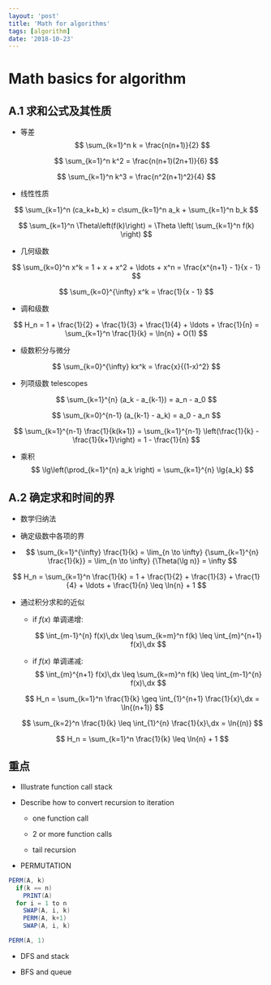 ```yaml
---
layout: 'post'
title: 'Math for algorithms'
tags: [algorithm]
date: '2018-10-23'
---
```


# Math basics for algorithm

## A.1 求和公式及其性质

- 等差
  $$
  \sum_{k=1}^n k = \frac{n(n+1)}{2}
  $$

$$
\sum_{k=1}^n k^2 = \frac{n(n+1)(2n+1)}{6}
$$

$$
\sum_{k=1}^n k^3 = \frac{n^2(n+1)^2}{4}
$$

- 线性性质

$$
\sum_{k=1}^n (ca_k+b_k) = c\sum_{k=1}^n a_k + \sum_{k=1}^n b_k
$$

$$
\sum_{k=1}^n \Theta\left(f(k)\right) = \Theta \left( \sum_{k=1}^n f(k) \right)
$$

- 几何级数

$$
\sum_{k=0}^n x^k = 1 + x + x^2 + \ldots + x^n = \frac{x^{n+1} - 1}{x - 1}
$$

$$
\sum_{k=0}^{\infty} x^k = \frac{1}{x - 1}
$$

- 调和级数

$$
H_n = 1 + \frac{1}{2} + \frac{1}{3} + \frac{1}{4} + \ldots + \frac{1}{n} = \sum_{k=1}^n \frac{1}{k} = \ln{n} + O(1)
$$

- 级数积分与微分

$$
\sum_{k=0}^{\infty} kx^k = \frac{x}{(1-x)^2}
$$

- 列项级数 telescopes

$$
\sum_{k=1}^{n} (a_k - a_{k-1}) = a_n - a_0
$$

$$
\sum_{k=0}^{n-1} (a_{k-1} - a_k) = a_0 - a_n
$$

$$
\sum_{k=1}^{n-1} \frac{1}{k(k+1)} =
\sum_{k=1}^{n-1} \left(\frac{1}{k} - \frac{1}{k+1}\right) = 1 - \frac{1}{n}
$$

- 乘积
  $$
  \lg\left(\prod_{k=1}^{n} a_k \right) = \sum_{k=1}^{n} \lg{a_k}
  $$

## A.2 确定求和时间的界

- 数学归纳法

- 确定级数中各项的界

- $$
  \sum_{k=1}^{\infty} \frac{1}{k}  = \lim_{n \to \infty} {\sum_{k=1}^{n} \frac{1}{k}} = \lim_{n \to \infty} {\Theta(\lg n)} = \infty
  $$

$$
H_n = \sum_{k=1}^n \frac{1}{k} = 1 + \frac{1}{2} + \frac{1}{3} + \frac{1}{4} + \ldots + \frac{1}{n}  \leq \ln{n} + 1
$$

- 通过积分求和的近似

  - if $f(x)$ 单调递增:

    $$
      \int_{m-1}^{n} f(x)\,dx  \leq \sum_{k=m}^n f(k) \leq  \int_{m}^{n+1} f(x)\,dx
    $$

  - if $f(x)$ 单调递减:
    $$
      \int_{m}^{n+1} f(x)\,dx  \leq \sum_{k=m}^n f(k) \leq  \int_{m-1}^{n} f(x)\,dx
    $$

  $$
  H_n = \sum_{k=1}^n \frac{1}{k} \geq \int_{1}^{n+1} \frac{1}{x}\,dx = \ln{(n+1)}
  $$

  $$
  \sum_{k=2}^n \frac{1}{k} \leq \int_{1}^{n} \frac{1}{x}\,dx = \ln{(n)}
  $$

  $$
  H_n = \sum_{k=1}^n \frac{1}{k} \leq \ln{n} + 1
  $$

## 重点

- Illustrate function call stack

- Describe how to convert recursion to iteration

  - one function call

  - 2 or more function calls

  - tail recursion

- PERMUTATION

```java
PERM(A, k)
  if(k == n)
    PRINT(A)
  for i = 1 to n
    SWAP(A, i, k)
    PERM(A, k+1)
    SWAP(A, i, k)

PERM(A, 1)
```

- DFS and stack

- BFS and queue
